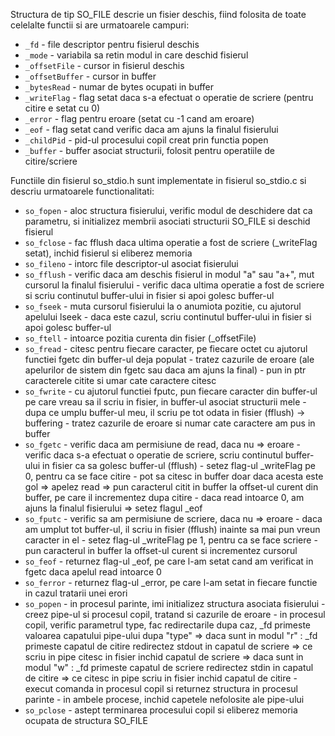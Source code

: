 Structura de tip SO_FILE descrie un fisier deschis, fiind folosita de toate celelalte functii si are urmatoarele campuri:

* `_fd`           - file descriptor pentru fisierul deschis
* `_mode`         - variabila sa retin modul in care deschid fisierul
* `_offsetFile`   - cursor in fisierul deschis
* `_offsetBuffer` - cursor in buffer
* `_bytesRead`    - numar de bytes ocupati in buffer
* `_writeFlag`    - flag setat daca s-a efectuat o operatie de scriere (pentru citire e setat cu 0)
* `_error`        - flag pentru eroare (setat cu -1 cand am eroare)
* `_eof`          - flag setat cand verific daca am ajuns la finalul fisierului
* `_childPid`     - pid-ul procesului copil creat prin functia popen
* `_buffer`       - buffer asociat structurii, folosit pentru operatiile de citire/scriere

Functiile din fisierul so_stdio.h sunt implementate in fisierul so_stdio.c si descriu urmatoarele functionalitati:

* `so_fopen`    - aloc structura fisierului, verific modul de deschidere dat ca parametru, si initializez membrii asociati 
                structurii SO_FILE si deschid fisierul
* `so_fclose`   - fac fflush daca ultima operatie a fost de scriere (_writeFlag setat), inchid fisierul si eliberez memoria
* `so_fileno`   - intorc file descriptor-ul asociat fisierului
* `so_fflush`   - verific daca am deschis fisierul in modul "a" sau "a+", mut cursorul la finalul fisierului
                - verific daca ultima operatie a fost de scriere si scriu continutul buffer-ului in fisier si apoi golesc buffer-ul
* `so_fseek`    - muta cursorul fisierului la o anumiota pozitie, cu ajutorul apelului lseek
                - daca este cazul, scriu continutul buffer-ului in fisier si apoi golesc buffer-ul
* `so_ftell`    - intoarce pozitia curenta din fisier (_offsetFile)
* `so_fread`    - citesc pentru fiecare caracter, pe fiecare octet cu ajutorul functiei fgetc din buffer-ul deja populat
                - tratez cazurile de eroare (ale apelurilor de sistem din fgetc sau daca am ajuns la final)
                - pun in ptr caracterele citite si umar cate caractere citesc
* `so_fwrite`   - cu ajutorul functiei fputc, pun fiecare caracter din buffer-ul pe care vreau sa il scriu in fisier, in buffer-ul 
                asociat structurii mele
                - dupa ce umplu buffer-ul meu, il scriu pe tot odata in fisier (fflush) -> buffering
                - tratez cazurile de eroare si numar cate caractere am pus in buffer
* `so_fgetc`    - verific daca am permisiune de read, daca nu => eroare
                - verific daca s-a efectuat o operatie de scriere, scriu continutul buffer-ului in fisier ca sa golesc buffer-ul (fflush)
                - setez flag-ul _writeFlag pe 0, pentru ca se face citire
                - pot sa citesc in buffer doar daca acesta este gol => apelez read => pun caracterul citit in buffer la offset-ul 
                curent din buffer, pe care il incrementez dupa citire
                - daca read intoarce 0, am ajuns la finalul fisierului => setez flagul _eof
* `so_fputc`    - verific sa am permisiune de scriere, daca nu => eroare
                - daca am umplut tot buffer-ul, il scriu in fisier (fflush) inainte sa mai pun vreun caracter in el
                - setez flag-ul _writeFlag pe 1, pentru ca se face scriere
                - pun caracterul in buffer la offset-ul curent si incrementez cursorul
* `so_feof`     - returnez flag-ul _eof, pe care l-am setat cand am verificat in fgetc daca apelul read intoarce 0
* `so_ferror`   - returnez flag-ul _error, pe care l-am setat in fiecare functie in cazul tratarii unei erori
* `so_popen`    - in procesul parinte, imi initializez structura asociata fisierului
                - creez pipe-ul si procesul copil, tratand si cazurile de eroare
                - in procesul copil, verific parametrul type, fac redirectarile dupa caz, _fd primeste valoarea capatului pipe-ului dupa "type"
                        => daca sunt in modul "r" : _fd primeste capatul de citire
                                                    redirectez stdout in capatul de scriere => ce scriu in pipe citesc in fisier
                                                    inchid capatul de scriere
                        => daca sunt in modul "w" : _fd primeste capatul de scriere
                                                    redirectez stdin in capatul de citire => ce citesc in pipe scriu in fisier
                                                    inchid capatul de citire
                - execut comanda in procesul copil si returnez structura in procesul parinte
                - in ambele procese, inchid capetele nefolosite ale pipe-ului
* `so_pclose`   - astept terminarea procesului copil si eliberez memoria ocupata de structura SO_FILE

